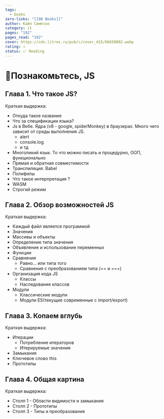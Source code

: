 ```yaml
---
tags:
  - books
zero-links: "[[00 Books]]"
author: Кайл Симпсон
category: it
pages: "192"
pages_read: "192"
cover: https://cdn.litres.ru/pub/c/cover_415/66658092.webp
rating: ⭐
status: 📈 Reading
---
```

# 📔Познакомьтесь, JS

## Глава 1. Что такое JS? 
Краткая выдержка:
- Откуда такое название
- Что за спецификации языка?
- Js в Вебе. Ядра (v8 - google, spiderMonkey) в браузерах. Много чего зависит от среды выполнения JS. 
	- alert
	- console.log
	- и тд
- Многоликий язык. То что можно писать и процедурно, ООП, функционально
- Прямая и обратная совместимости
- Транспиляция. Babel
- Полифилы
- Что такое интерпретация ?
- WASM
- Строгий режим

## Глава 2. Обзор возможностей JS
Краткая выдержка:
- Каждый файл является программой
- Значения
- Массивы и объекты
- Определение типа значения
- Объявление и использование переменных
- Функции
- Сравнения
	- Равно... или типа того 
	- Сравнения с преобразованием типа (== и ===)
- Организация кода JS
	- Классы
	- Наследование классов
- Модули
	- Классические модули
	- Модули ES(текущие современные с import/export)

## Глава 3. Копаем вглубь
Краткая выдержка:
- Итерации
	- Потребление итераторов 
	- Итерируемые значения
- Замыкания 
- Ключевое слово this
- Прототипы 

## Глава 4. Общая картина
Краткая выдержка:
- Столп 1 - Области видимости и замыкания
- Столп 2 - Прототипы 
- Столп 3 - Типы и преобразования